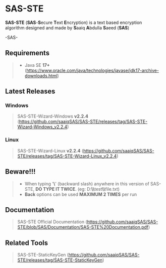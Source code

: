 # SAS-STE
<b>SAS-STE</b> (<b>SAS</b>-<b>S</b>ecure <b>T</b>ext <b>E</b>ncryption) is a text based encryption algorithm designed and made by <b>S</b>aaiq <b>A</b>bdulla <b>S</b>aeed (<b>SAS</b>)

-SAS-

## Requirements
> - Java SE <b>17+</b> (https://www.oracle.com/java/technologies/javase/jdk17-archive-downloads.html)


## Latest Releases

### Windows
> SAS-STE-Wizard-Windows <b>v2.2.4</b> (https://github.com/saaiqSAS/SAS-STE/releases/tag/SAS-STE-Wizard-Windows_v2.2.4)

### Linux
> SAS-STE-Wizard-Linux <b>v2.2.4</b> (https://github.com/saaiqSAS/SAS-STE/releases/tag/SAS-STE-Wizard-Linux_v2.2.4)

## Beware!!!
> - When typing '<b>\\</b>' (backward slash) anywhere in this version of SAS-STE, <b>DO TYPE IT TWICE</b>. (eg: D:<b>\\\\</b>test<b>\\\\</b>file.txt)
> - <b>Back</b> options can be used <b>MAXIMUM 2 TIMES</b> per run

## Documentation
> SAS-STE Official Documentation (https://github.com/saaiqSAS/SAS-STE/blob/SAS/Documentation/SAS-STE%20Documentation.pdf)

## Related Tools
> SAS-STE-StaticKeyGen (https://github.com/saaiqSAS/SAS-STE/releases/tag/SAS-STE-StaticKeyGen)
